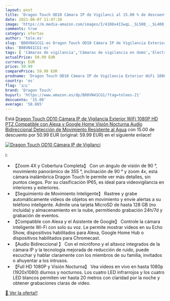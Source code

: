 ```yaml
---
layout: post
title: 'Dragon Touch OD10 Cámara IP de Vigilanci al 15.00 % de descuento'
date: 2021-06-07 11:47:10
image: 'https://m.media-amazon.com/images/I/4108x4IIwqL._SL500_._SL400_.jpg'
comments: true
category: ofertas
author: 'tole.es'
slug: 'B08VN41CG1-es Dragon Touch OD10 Cámara IP de Vigilancia Exterior WiFi...'
sku: 'B08VN41CG1-es'
tags: [ 'Cámaras de vigilancia','Cámaras de vigilancia en domo','Electrónica','Fotografía y videocámaras','alexa','dragon touch','google','home', ]
actualPrice: 50.99 EUR
currency: EUR
price: 50.99
comparePrice: 59.99 EUR
prodname: 'Dragon Touch OD10 Cámara IP de Vigilancia Exterior WiFi 1080P HD PTZ Compatible con Alexa y Google Home  Visión Nocturna  Audio Bidireccional  Detección de Movimiento  Resistente al Agua'
country: 'es'
flag: '🇪🇸'
brand: 'Dragon Touch'
buyurl: 'https://www.amazon.es/dp/B08VN41CG1/?tag=tolees-21'
descuento: '15.00'
average: '58.865'
---
```


Está [Dragon Touch OD10 Cámara IP de Vigilancia Exterior WiFi 1080P HD PTZ Compatible con Alexa y Google Home  Visión Nocturna  Audio Bidireccional  Detección de Movimiento  Resistente al Agua](https://www.amazon.es/dp/B08VN41CG1/?tag=tolees-21) con 15.00 de descuento por 50.99 EUR (original: 59.99 EUR) en el siguiente enlace!

[![Dragon Touch OD10 Cámara IP de Vigilanci](https://m.media-amazon.com/images/I/4108x4IIwqL._SL500_._SL400_.jpg)](https://www.amazon.es/dp/B08VN41CG1/?tag=tolees-21)

ℹ️:

- 【Zoom 4X y Cobertura Completa】 Con un ángulo de visión de 90 °, movimiento panorámico de 355 °, inclinación de 90 ° y zoom 4x, esta cámara inalámbrica Dragon Touch le permite ver más detalles, sin puntos ciegos. Por su clasificación IP65, es ideal para videovigilancia en interiores y exteriores.
- 【Seguimiento de Movimiento Inteligente】 Rastree y grabe automáticamente videos de objetos en movimiento y envíe alertas a su teléfono inteligente. Admite una tarjeta MicroSD de hasta 128 GB (no incluida) y almacenamiento en la nube, permitiendo grabación 24h/7d y grabación de eventos.
- 【Compatible con Alexa y el Asistente de Google】 Controle la cámara inteligente Wi-Fi con solo su voz. Le permite mostrar videos en su Echo Show, dispositivos habilitados para Alexa, Google Home Hub o dispositivos habilitados para Chromecast.
- 【Audio Bidireccional 】 Con el micrófono y el altavoz integrados de la cámara IP y la tecnología mejorada de reducción de ruido, puede escuchar y hablar claramente con los miembros de su familia, invitados o ahuyentar a los intrusos.
- 【Full HD 1080P y Visión Nocturna】 Vea videos en vivo en hasta 1080p (1920x1080) diurnos y nocturnos. Los cuatro LED infrarrojos y los cuatro LED blancos permiten ver hasta 20 metros con claridad por la noche y obtener grabaciones claras de video.

[🛒 Ver la oferta!!](https://www.amazon.es/dp/B08VN41CG1/?tag=tolees-21)
